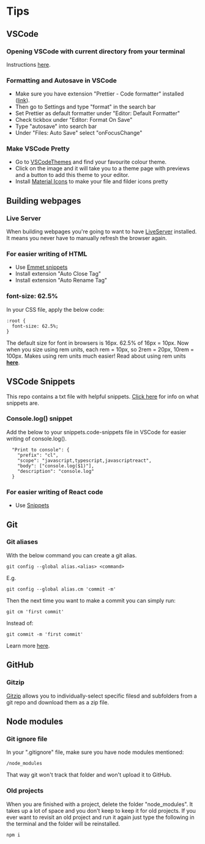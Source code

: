 # Tips

## VSCode

### Opening VSCode with current directory from your terminal

Instructions [here](https://www.freecodecamp.org/news/how-to-open-visual-studio-code-from-your-terminal/).

### Formatting and Autosave in VSCode

- Make sure you have extension "Prettier - Code formatter" installed ([link](https://marketplace.visualstudio.com/items?itemName=esbenp.prettier-vscode)).
- Then go to Settings and type "format" in the search bar
- Set Prettier as default formatter under "Editor: Default Formatter"
- Check tickbox under "Editor: Format On Save"
- Type "autosave" into search bar
- Under "Files: Auto Save" select "onFocusChange"

### Make VSCode Pretty

- Go to [VSCodeThemes](https://vscodethemes.com/) and find your favourite colour theme.
- Click on the image and it will take you to a theme page with previews and a button to add this theme to your editor.
- Install [Material Icons](https://marketplace.visualstudio.com/items?itemName=PKief.material-icon-theme) to make your file and filder icons pretty

## Building webpages

### Live Server

When building webpages you're going to want to have [LiveServer](https://marketplace.visualstudio.com/items?itemName=ritwickdey.LiveServer) installed. It means you never have to manually refresh the browser again.

### For easier writing of HTML

- Use [Emmet snippets](https://code.visualstudio.com/docs/editor/emmet)
- Install extension "Auto Close Tag"
- Install extension "Auto Rename Tag"

### font-size: 62.5%

In your CSS file, apply the below code:

```
:root {
  font-size: 62.5%;
}
```

The default size for font in browsers is 16px. 62.5% of 16px = 10px. Now when you size using rem units, each rem = 10px, so 2rem = 20px, 10rem = 100px. Makes using rem units much easier! Read about using rem units [**here**](https://www.sitepoint.com/understanding-and-using-rem-units-in-css/).

## VSCode Snippets

This repo contains a txt file with helpful snippets. [Click here](https://code.visualstudio.com/docs/editor/userdefinedsnippets) for info on what snippets are.

### Console.log() snippet

Add the below to your snippets.code-snippets file in VSCode for easier writing of console.log().

```
  "Print to console": {
    "prefix": "cl",
    "scope": "javascript,typescript,javascriptreact",
    "body": ["console.log($1)"],
    "description": "console.log"
  }
```

### For easier writing of React code

- Use [Snippets](https://marketplace.visualstudio.com/items?itemName=xabikos.ReactSnippets)

## Git

### Git aliases

With the below command you can create a git alias.

```
git config --global alias.<alias> <command>

```

E.g.

```
git config --global alias.cm 'commit -m'

```

Then the next time you want to make a commit you can simply run:

```
git cm 'first commit'
```

Instead of:

```
git commit -m 'first commit'
```

Learn more [here](https://git-scm.com/book/en/v2/Git-Basics-Git-Aliases).

## GitHub

### Gitzip

[Gitzip](https://gitzip.org/) allows you to individually-select specific filesd and subfolders from a git repo and download them as a zip file.

## Node modules

### Git ignore file

In your ".gitignore" file, make sure you have node modules mentioned:

```
/node_modules
```

That way git won't track that folder and won't upload it to GitHub.

### Old projects

When you are finished with a project, delete the folder "node_modules". It takes up a lot of space and you don't keep to keep it for old projects. If you ever want to revisit an old project and run it again just type the following in the terminal and the folder will be reinstalled.

```
npm i
```
